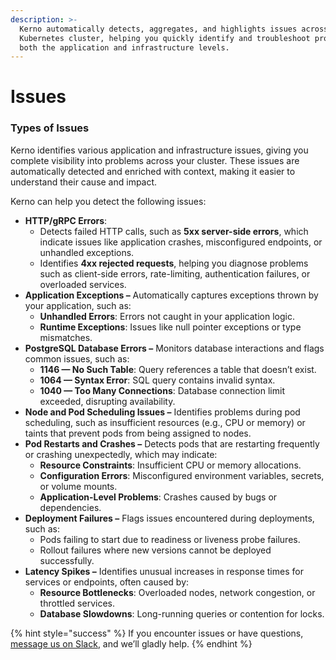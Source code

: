 ```yaml
---
description: >-
  Kerno automatically detects, aggregates, and highlights issues across your
  Kubernetes cluster, helping you quickly identify and troubleshoot problems at
  both the application and infrastructure levels.
---
```


# Issues

### Types of Issues

Kerno identifies various application and infrastructure issues, giving you complete visibility into problems across your cluster. These issues are automatically detected and enriched with context, making it easier to understand their cause and impact.

Kerno can help you detect the following issues:

* **HTTP/gRPC Errors**:
  * Detects failed HTTP calls, such as **5xx server-side errors**, which indicate issues like application crashes, misconfigured endpoints, or unhandled exceptions.
  * Identifies **4xx rejected requests**, helping you diagnose problems such as client-side errors, rate-limiting, authentication failures, or overloaded services.
* **Application Exceptions –** Automatically captures exceptions thrown by your application, such as:
  * **Unhandled Errors**: Errors not caught in your application logic.
  * **Runtime Exceptions**: Issues like null pointer exceptions or type mismatches.
* **PostgreSQL Database Errors –** Monitors database interactions and flags common issues, such as:
  * **1146 — No Such Table**: Query references a table that doesn’t exist.
  * **1064 — Syntax Error**: SQL query contains invalid syntax.
  * **1040 — Too Many Connections**: Database connection limit exceeded, disrupting availability.
* **Node and Pod Scheduling Issues –** Identifies problems during pod scheduling, such as insufficient resources (e.g., CPU or memory) or taints that prevent pods from being assigned to nodes.
* **Pod Restarts and Crashes –** Detects pods that are restarting frequently or crashing unexpectedly, which may indicate:
  * **Resource Constraints**: Insufficient CPU or memory allocations.
  * **Configuration Errors**: Misconfigured environment variables, secrets, or volume mounts.
  * **Application-Level Problems**: Crashes caused by bugs or dependencies.
* **Deployment Failures –** Flags issues encountered during deployments, such as:
  * Pods failing to start due to readiness or liveness probe failures.
  * Rollout failures where new versions cannot be deployed successfully.
* **Latency Spikes –** Identifies unusual increases in response times for services or endpoints, often caused by:
  * **Resource Bottlenecks**: Overloaded nodes, network congestion, or throttled services.
  * **Database Slowdowns**: Long-running queries or contention for locks.

{% hint style="success" %}
If you encounter issues or have questions, [message us on Slack](https://join.slack.com/t/kerno-community/shared_invite/zt-2tiblmlpx-c05QvbiOEZ_lWUtxECUKWA), and we’ll gladly help.
{% endhint %}
